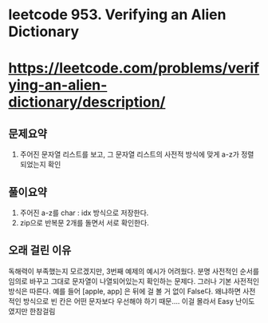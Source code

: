 # leetcode 953. Verifying an Alien Dictionary
# https://leetcode.com/problems/verifying-an-alien-dictionary/description/

## 문제요약
1. 주어진 문자열 리스트를 보고, 그 문자열 리스트의 사전적 방식에 맞게 a-z가 정렬되었는지 확인

## 풀이요약
1. 주어진 a-z를 char : idx 방식으로 저장한다. 
2. zip으로 반복문 2개를 돌면서 서로 확인한다.

## 오래 걸린 이유
독해력이 부족했는지 모르겠지만, 3번째 예제의 예시가 어려웠다. 분명 사전적인 순서를 임의로 바꾸고 그대로 문자열이 나열되어있는지 확인하는 문제다.
그러나 기본 사전적인 방식은 따른다. 
예를 들어 [apple, app] 은 뒤에 걸 볼 거 없이 False다. 왜냐하면 사전적인 방식으로 빈 칸은 어떤 문자보다 우선해야 하기 때문....
이걸 몰라서 Easy 난이도였지만 한참걸림